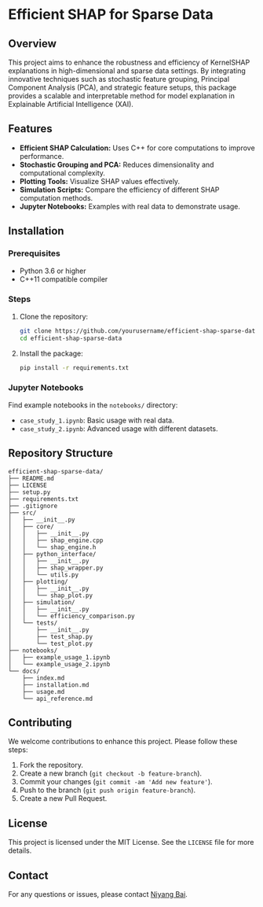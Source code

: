 # Efficient SHAP for Sparse Data

## Overview

This project aims to enhance the robustness and efficiency of KernelSHAP explanations in high-dimensional and sparse data settings. By integrating innovative techniques such as stochastic feature grouping, Principal Component Analysis (PCA), and strategic feature setups, this package provides a scalable and interpretable method for model explanation in Explainable Artificial Intelligence (XAI).

## Features

- **Efficient SHAP Calculation:** Uses C++ for core computations to improve performance.
- **Stochastic Grouping and PCA:** Reduces dimensionality and computational complexity.
- **Plotting Tools:** Visualize SHAP values effectively.
- **Simulation Scripts:** Compare the efficiency of different SHAP computation methods.
- **Jupyter Notebooks:** Examples with real data to demonstrate usage.

## Installation

### Prerequisites

- Python 3.6 or higher
- C++11 compatible compiler

### Steps

1. Clone the repository:
    ```bash
    git clone https://github.com/yourusername/efficient-shap-sparse-data.git
    cd efficient-shap-sparse-data
    ```

2. Install the package:
    ```bash
    pip install -r requirements.txt
    ```

### Jupyter Notebooks

Find example notebooks in the `notebooks/` directory:
- `case_study_1.ipynb`: Basic usage with real data.
- `case_study_2.ipynb`: Advanced usage with different datasets.

## Repository Structure

```
efficient-shap-sparse-data/
├── README.md
├── LICENSE
├── setup.py
├── requirements.txt
├── .gitignore
├── src/
│   ├── __init__.py
│   ├── core/
│   │   ├── __init__.py
│   │   ├── shap_engine.cpp
│   │   └── shap_engine.h
│   ├── python_interface/
│   │   ├── __init__.py
│   │   ├── shap_wrapper.py
│   │   └── utils.py
│   ├── plotting/
│   │   ├── __init__.py
│   │   └── shap_plot.py
│   ├── simulation/
│   │   ├── __init__.py
│   │   └── efficiency_comparison.py
│   └── tests/
│       ├── __init__.py
│       ├── test_shap.py
│       └── test_plot.py
├── notebooks/
│   ├── example_usage_1.ipynb
│   └── example_usage_2.ipynb
└── docs/
    ├── index.md
    ├── installation.md
    ├── usage.md
    └── api_reference.md
```

## Contributing

We welcome contributions to enhance this project. Please follow these steps:

1. Fork the repository.
2. Create a new branch (`git checkout -b feature-branch`).
3. Commit your changes (`git commit -am 'Add new feature'`).
4. Push to the branch (`git push origin feature-branch`).
5. Create a new Pull Request.

## License

This project is licensed under the MIT License. See the `LICENSE` file for more details.

## Contact

For any questions or issues, please contact [Niyang Bai](mailto:niyang.bai@fau.de).
```